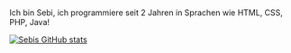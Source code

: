 ### 

Ich bin Sebi, 
ich programmiere seit 2 Jahren in Sprachen wie HTML, CSS, PHP, Java!

[![Sebis GitHub stats](https://github-readme-stats.vercel.app/api?username=ItsSebis)](https://github.com/)

